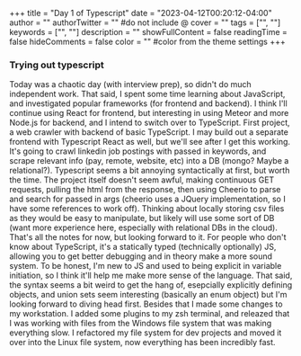 +++
title = "Day 1 of Typescript"
date = "2023-04-12T00:20:12-04:00"
author = ""
authorTwitter = "" #do not include @
cover = ""
tags = ["", ""]
keywords = ["", ""]
description = ""
showFullContent = false
readingTime = false
hideComments = false
color = "" #color from the theme settings
+++
### Trying out typescript
Today was a chaotic day (with interview prep), so didn't do much independent work. That said, I spent some time learning about JavaScript, and investigated popular frameworks (for frontend and backend). I think I'll continue using React for frontend, but interesting in using Meteor and more Node.js for backend, and I intend to switch over to TypeScript. 
First project, a web crawler with backend of basic TypeScript. I may build out a separate frontend with Typescript React as well, but we'll see after I get this working. It's going to crawl linkedin job postings with passed in keywords, and scrape relevant info (pay, remote, website, etc) into a DB (mongo? Maybe a relational?). Typescript seems a bit annoying syntactically at first, but worth the time. The project itself doesn't seem awful, making continuous GET requests, pulling the html from the response, then using Cheerio to parse and search for passed in args (cheerio uses a JQuery implementation, so I have some references to work off). Thinking about locally storing csv files as they would be easy to manipulate, but likely will use some sort of DB (want more experience here, especially with relational DBs in the cloud). That's all the notes for now, but looking forward to it.
For people who don't know about TypeScript, it's a statically typed (technically optionally) JS, allowing you to get better debugging and in theory make a more sound system. To be honest, I'm new to JS and used to being explicit in variable initiation, so I think it'll help me make more sense of the language. That said, the syntax seems a bit weird to get the hang of, esepcially explicitly defining objects, and union sets seem interesting (basically an enum object) but I'm looking forward to diving head first.
Besides that I made some changes to my workstation. I added some plugins to my zsh terminal, and releazed that I was working with files from the Windows file system that was making everything slow. I refactored my file system for dev projects and moved it over into the Linux file system, now everything has been incredibly fast.
